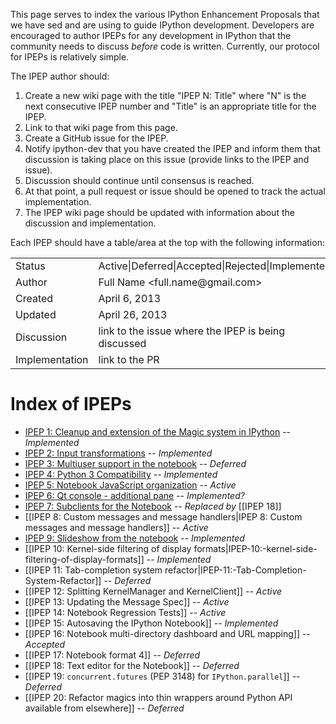 This page serves to index the various IPython Enhancement Proposals that we have sed and are using to guide IPython development.  Developers are encouraged to author IPEPs for any development in IPython that the community needs to discuss *before* code is written.  Currently, our protocol for IPEPs is relatively simple.  

The IPEP author should:

1. Create a new wiki page with the title "IPEP N: Title" where "N" is the next consecutive IPEP number and "Title" is an appropriate title for the IPEP.
2. Link to that wiki page from this page.
3. Create a GitHub issue for the IPEP.
3. Notify ipython-dev that you have created the IPEP and inform them that discussion is taking place
   on this issue (provide links to the IPEP and issue).
5. Discussion should continue until consensus is reached.
6. At that point, a pull request or issue should be opened to track the actual implementation.
7. The IPEP wiki page should be updated with information about the discussion and implementation.

Each IPEP should have a table/area at the top with the following information:

<table>
<tr><td> Status </td><td> Active|Deferred|Accepted|Rejected|Implemented </td></tr>
<tr><td> Author </td><td> Full Name &lt;full.name@gmail.com&gt;</td></tr>
<tr><td> Created </td><td> April 6, 2013</td></tr>
<tr><td> Updated </td><td> April 26, 2013</td></tr>
<tr><td> Discussion </td><td> link to the issue where the IPEP is being discussed </td></tr>
<tr><td> Implementation </td><td> link to the PR </td></tr>
</table>

# Index of IPEPs

* [IPEP 1: Cleanup and extension of the Magic system in IPython]( https://github.com/ipython/ipython/issues/1611) -- *Implemented*
* [IPEP 2: Input transformations](https://github.com/ipython/ipython/issues/2293) -- *Implemented*
* [IPEP 3: Multiuser support in the notebook](https://github.com/ipython/ipython/wiki/IPEP-3:-Multiuser-support-in-the-notebook) -- *Deferred*
* [IPEP 4: Python 3 Compatibility](https://github.com/ipython/ipython/wiki/IPEP-4:-Python-3-Compatibility) -- *Implemented*
* [IPEP 5: Notebook JavaScript organization](https://github.com/ipython/ipython/wiki/IPEP-5:-Notebook-JavaScript-organization) -- *Active*
* [IPEP 6: Qt console - additional pane](https://github.com/ipython/ipython/wiki/IPEP-6:-Qt-console---additional-pane) -- *Implemented?*
* [IPEP 7: Subclients for the Notebook](https://github.com/ipython/ipython/wiki/IPEP-7:-Subclients-for-the-Notebook) -- *Replaced by* [[IPEP 18]]
* [[IPEP 8: Custom messages and message handlers|IPEP 8: Custom messages and message handlers]] -- *Active*
* [IPEP 9: Slideshow from the notebook](https://github.com/ipython/ipython/wiki/IPEP-9:-Slideshow-from-the-notebook) --
*Implemented*
* [[IPEP 10: Kernel-side filtering of display formats|IPEP-10:-kernel-side-filtering-of-display-formats]] -- *Implemented*
* [[IPEP 11: Tab-completion system refactor|IPEP-11:-Tab-Completion-System-Refactor]] -- *Deferred*
* [[IPEP 12: Splitting KernelManager and KernelClient]] -- *Active*
* [[IPEP 13: Updating the Message Spec]] -- *Active*
* [[IPEP 14: Notebook Regression Tests]] -- *Active*
* [[IPEP 15: Autosaving the IPython Notebook]] -- *Implemented*
* [[IPEP 16: Notebook multi-directory dashboard and URL mapping]] -- *Accepted*
* [[IPEP 17: Notebook format 4]] -- *Deferred*
* [[IPEP 18: Text editor for the Notebook]] -- *Deferred*
* [[IPEP 19: `concurrent.futures` (PEP 3148) for `IPython.parallel`]] -- *Deferred*
* [[IPEP 20: Refactor magics into thin wrappers around Python API available from elsewhere]] -- *Deferred*